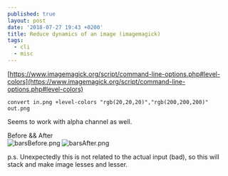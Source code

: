 ```yaml
---
published: true
layout: post
date: '2018-07-27 19:43 +0200'
title: Reduce dynamics of an image (imagemagick)
tags:
  - cli
  - misc
---
```

[https://www.imagemagick.org/script/command-line-options.php#level-colors](https://www.imagemagick.org/script/command-line-options.php#level-colors)

    convert in.png +level-colors "rgb(20,20,20)","rgb(200,200,200)" out.png
    
Seems to work with alpha channel as well.

Before && After  
![barsBefore.png]({{site.baseurl}}/media/barsBefore.png)
![barsAfter.png]({{site.baseurl}}/media/barsAfter.png)

p.s. Unexpectedly this is not related to the actual input (bad), so this will stack and make image lesses and lesser.
